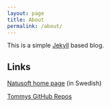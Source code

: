 ```yaml
---
layout: page
title: About
permalink: /about/
---
```


This is a simple [Jekyll](https://github.com/jekyll/jekyll) based blog. 

## Links

[Natusoft home page](http://www.natusoft.se) (in Swedish)

[Tommys GitHub Repos](https://github.com/tombensve)


